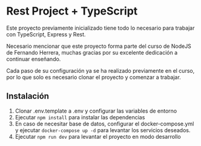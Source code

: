 # Rest Project + TypeScript

Este proyecto previamente inicializado tiene todo lo necesario para trabajar con TypeScript, Express y Rest. 

Necesario mencionar que este proyecto forma parte del curso de NodeJS de Fernando Herrera, muchas gracias por su excelente dedicación a continuar enseñando.

Cada paso de su configuración ya se ha realizado previamente en el curso, por lo que solo es necesario clonar el proyecto y comenzar a trabajar.


## Instalación

1. Clonar .env.template a .env y configurar las variables de entorno
2. Ejecutar `npm install` para instalar las dependencias
3. En caso de necesitar base de datos, configurar el docker-compose.yml y ejecutar `docker-compose up -d` para levantar los servicios deseados.
4. Ejecutar `npm run dev` para levantar el proyecto en modo desarrollo

